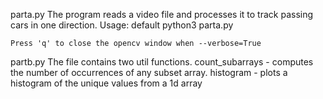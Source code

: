 parta.py
The program reads a video file and processes it to track passing cars in one direction.
Usage:
    default python3 parta.py

    Press 'q' to close the opencv window when --verbose=True

partb.py
The file contains two util functions.
    count_subarrays - computes the number of occurrences of any subset array.
    histogram - plots a histogram of the unique values from a 1d array
